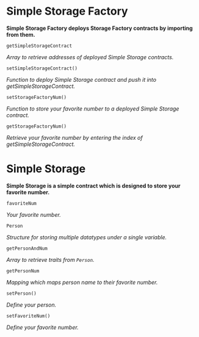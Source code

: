 # Simple Storage Factory
**Simple Storage Factory deploys Storage Factory contracts by importing from them.**

```
getSimpleStorageContract
```
*Array to retrieve addresses of deployed Simple Storage contracts.*

```
setSimpleStorageContract()
```
*Function to deploy Simple Storage contract and push it into getSimpleStorageContract.*

```
setStorageFactoryNum()
```
*Function to store your favorite number to a deployed Simple Storage contract.*

```
getStorageFactoryNum()
```
*Retrieve your favorite number by entering the index of getSimpleStorageContract.*

# Simple Storage
**Simple Storage is a simple contract which is designed to store your favorite number.**

```
favoriteNum
```
*Your favorite number.*

```
Person
```
*Structure for storing multiple datatypes under a single variable.*

```
getPersonAndNum
```
*Array to retrieve traits from `Person`.*

```
getPersonNum
```
*Mapping which maps person name to their favorite number.*

```
setPerson()
```
*Define your person.*

```
setFavoriteNum()
```
*Define your favorite number.*
